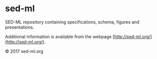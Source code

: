 # sed-ml
SED-ML repository containing specifications, schema, figures and presentations.

Additional information is available from the webpage [http://sed-ml.org/](http://sed-ml.org/). 

&copy; 2017 sed-ml.org

